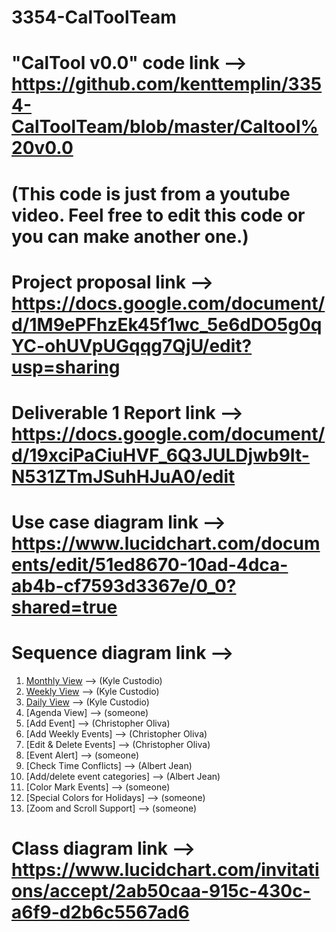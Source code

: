 # 3354-CalToolTeam

# "CalTool v0.0" code link --> https://github.com/kenttemplin/3354-CalToolTeam/blob/master/Caltool%20v0.0
# (This code is just from a youtube video. Feel free to edit this code or you can make another one.)

# Project proposal link --> https://docs.google.com/document/d/1M9ePFhzEk45f1wc_5e6dDO5g0qYC-ohUVpUGqqg7QjU/edit?usp=sharing

# Deliverable 1 Report link --> https://docs.google.com/document/d/19xciPaCiuHVF_6Q3JULDjwb9It-N531ZTmJSuhHJuA0/edit

# Use case diagram link -->  https://www.lucidchart.com/documents/edit/51ed8670-10ad-4dca-ab4b-cf7593d3367e/0_0?shared=true

# Sequence diagram link --> 
1. [Monthly View](https://www.lucidchart.com/invitations/accept/078816a7-9eb0-4271-b05a-282f9279e754)  --> (Kyle Custodio)
2. [Weekly View](https://www.lucidchart.com/invitations/accept/d8056a74-fe0e-40a1-8841-df279992fb70)   --> (Kyle Custodio)
3. [Daily View](https://www.lucidchart.com/invitations/accept/5ad9dfbe-f5f8-4c1b-a674-487b4347b023)  --> (Kyle Custodio)
4. [Agenda View] --> (someone)
5. [Add Event] --> (Christopher Oliva)
6. [Add Weekly Events] --> (Christopher Oliva)
7. [Edit & Delete Events] --> (Christopher Oliva)
8. [Event Alert] --> (someone)
9. [Check Time Conflicts] --> (Albert Jean)
10. [Add/delete event categories] --> (Albert Jean)
11. [Color Mark Events] --> (someone)
12. [Special Colors for Holidays] --> (someone)
13. [Zoom and Scroll Support] --> (someone)

# Class diagram link --> https://www.lucidchart.com/invitations/accept/2ab50caa-915c-430c-a6f9-d2b6c5567ad6

